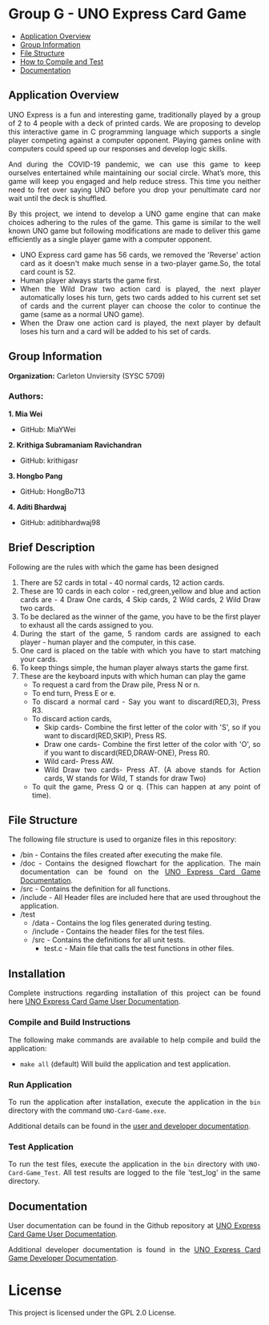 <div style="text-align: justify"> 

# Group G - UNO Express Card Game

* [Application Overview](#application-overview)
* [Group Information](#group-information)
* [File Structure](#file-structure)
* [How to Compile and Test](#how-to-compile-and-test)
* [Documentation](#documentation)

## Application Overview

UNO Express is a fun and interesting game, traditionally played by a group of 2 to 4 people with a deck of printed cards. We are proposing to develop this interactive game in C programming language which supports a single player competing against a computer opponent. Playing games online  with computers could speed up our responses and develop logic skills. 

And during the COVID-19  pandemic, we can use this game to keep ourselves entertained while maintaining our social circle. What’s more, this game will keep you engaged and help reduce stress. This time you neither need to  fret over saying UNO before you drop your penultimate card nor wait until the deck is shuffled.

By  this project, we intend to develop a UNO game engine that can make choices adhering to the rules of the game. 
This game is similar to the well known UNO game but following modifications are made to deliver this game efficiently as a single player game with a computer opponent.

* UNO Express card game has 56 cards, we removed the 'Reverse' action card as it doesn't make much sense in a two-player game.So,
  the total card count is 52.
* Human player always starts the game first.
* When the Wild Draw two action card is played, the next player automatically loses his turn, gets two cards added to his current set 
  set of cards and the current player can choose the color to continue the game (same as a normal UNO game).
* When the Draw one action card is played, the next player by default loses his turn and a card will be added to his set of cards.


## Group Information

**Organization:** Carleton Unviersity (SYSC 5709)

### Authors:

**1. Mia Wei**
 - GitHub: MiaYWei

**2. Krithiga Subramaniam Ravichandran**

 - GitHub: krithigasr

**3. Hongbo Pang**

 - GitHub: HongBo713

**4. Aditi Bhardwaj**

 - GitHub: aditibhardwaj98

## Brief Description
Following are the rules with which the game has been designed

1. There are 52 cards in total - 40 normal cards, 12 action cards.
2. These are 10 cards in each color - red,green,yellow and blue and action cards are - 4 Draw One cards, 4 Skip cards, 2 Wild cards,
   2 Wild Draw two cards.
3. To be declared as the winner of the game, you have to be the first player to exhaust all the cards assigned to you.
4. During the start of the game, 5 random cards are assigned to each player - human player and the computer, in this case.
5. One card is placed on the table with which you have to start matching your cards.
6. To keep things simple, the human player always starts the game first.
7. These are the keyboard inputs with which human can play the game
   * To request a card from the Draw pile, Press N or n.
   * To end turn, Press E or e.
   * To discard a normal card - Say you want to discard(RED,3), Press R3.
   * To discard action cards, 
     * Skip cards- Combine the first letter of the color with 'S', so if you want to discard(RED,SKIP), Press RS.
     * Draw one cards- Combine the first letter of the color with 'O', so if you want to discard(RED,DRAW-ONE), Press R0.
     * Wild card- Press AW.
     * Wild Draw two cards- Press AT.
     (A above stands for Action cards, W stands for Wild, T stands for draw Two)
   * To quit the game, Press Q or q. (This can happen at any point of time).


## File Structure

The following file structure is used to organize files in this repository:

* /bin - Contains the files created after executing the make file.
* /doc - Contains the designed flowchart for the application.  The main documentation can be found on the [UNO Express Card Game Documentation](https://github.com/MiaYWei/Group_G_UNO-Card-Game/wiki/User-Manual).
* /src - Contains the definition for all functions.
* /include -  All Header files are included here that are used throughout the application.
* /test
  * /data - Contains the log files generated during testing. 
  * /include - Contains the header files for the test files.       
  * /src - Contains the definitions for all unit tests.  
    * test.c - Main file that calls the test functions in other files.

## Installation

Complete instructions regarding installation of this project can be found here [UNO Express Card Game User Documentation](https://github.com/MiaYWei/Group_G_UNO-Card-Game/wiki/User-Manual).

### Compile and Build Instructions

The following make commands are available to help compile and build the application:

* `make all` (default) Will build the application and test application.

### Run Application

To run the application after installation, execute the application in the `bin` directory with  the command `UNO-Card-Game.exe`.


Additional details can be found in the [user and developer documentation](https://github.com/MiaYWei/Group_G_UNO-Card-Game/wiki).

### Test Application

To run the test files, execute the application in the `bin` directory with `UNO-Card-Game_Test`. All test results are logged to the file 'test_log' in the same directory.


## Documentation

User documentation can be found in the Github repository at [UNO Express Card Game User Documentation](https://github.com/MiaYWei/Group_G_UNO-Card-Game/wiki/User-Manual).

Additional developer documentation is found in the [UNO Express Card Game Developer Documentation](https://github.com/MiaYWei/Group_G_UNO-Card-Game/wiki/Developer-Manual).

# License 
This project is licensed under the GPL 2.0 License. 

</div>
